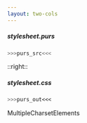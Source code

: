 ```yaml
---
layout: two-cols
---
```


##### *stylesheet.purs*

```purescript {18}
>>>purs_src<<<
```

::right::

##### *stylesheet.css*

```css
>>>purs_out<<<
```

<mdi-close-box class="text-red-500" /> MultipleCharsetElements
